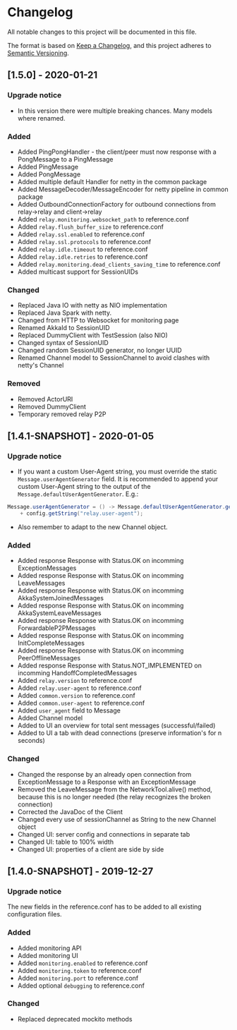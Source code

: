 # Changelog
All notable changes to this project will be documented in this file.

The format is based on [Keep a Changelog](https://keepachangelog.com/en/1.0.0/),
and this project adheres to [Semantic Versioning](https://semver.org/spec/v2.0.0.html).

## [1.5.0] - 2020-01-21

### Upgrade notice
- In this version there were multiple breaking chances. Many models where renamed.

### Added
- Added PingPongHandler - the client/peer must now response with a PongMessage to a PingMessage
- Added PingMessage
- Added PongMessage
- Added multiple default Handler for netty in the common package
- Added MessageDecoder/MessageEncoder for netty pipeline in common package
- Added OutboundConnectionFactory for outbound connections from relay->relay and client->relay
- Added `relay.monitoring.websocket_path` to reference.conf
- Added `relay.flush_buffer_size` to reference.conf
- Added `relay.ssl.enabled` to reference.conf
- Added `relay.ssl.protocols` to reference.conf
- Added `relay.idle.timeout` to reference.conf
- Added `relay.idle.retries` to reference.conf
- Added `relay.monitoring.dead_clients_saving_time` to reference.conf
- Added multicast support for SessionUIDs

### Changed
- Replaced Java IO with netty as NIO implementation
- Replaced Java Spark with netty.
- Changed from HTTP to Websocket for monitoring page
- Renamed AkkaId to SessionUID
- Replaced DummyClient with TestSession (also NIO)
- Changed syntax of SessionUID
- Changed random SessionUID generator, no longer UUID
- Renamed Channel model to SessionChannel to avoid clashes with netty's Channel

### Removed
- Removed ActorURI
- Removed DummyClient
- Temporary removed relay P2P

## [1.4.1-SNAPSHOT] - 2020-01-05

### Upgrade notice
- If you want a custom User-Agent string, you must override the static `Message.userAgentGenerator` field. It is recommended to append your custom User-Agent string to the output of the `Message.defaultUserAgentGenerator`. E.g.:

```java
Message.userAgentGenerator = () -> Message.defaultUserAgentGenerator.get() + " "
	+ config.getString("relay.user-agent");
```

- Also remember to adapt to the new Channel object.

### Added
- Added response Response with Status.OK on incomming ExceptionMessages
- Added response Response with Status.OK on incomming LeaveMessages
- Added response Response with Status.OK on incomming AkkaSystemJoinedMessages
- Added response Response with Status.OK on incomming AkkaSystemLeaveMessages
- Added response Response with Status.OK on incomming ForwardableP2PMessages
- Added response Response with Status.OK on incomming InitCompleteMessages
- Added response Response with Status.OK on incomming PeerOfflineMessages
- Added response Response with Status.NOT_IMPLEMENTED on incomming HandoffCompletedMessages
- Added `relay.version` to reference.conf
- Added `relay.user-agent` to reference.conf
- Added `common.version` to reference.conf
- Added `common.user-agent` to reference.conf
- Added `user_agent` field to Message
- Added Channel model
- Added to UI an overview for total sent messages (successful/failed)
- Added to UI a tab with dead connections (preserve information's for n seconds)

### Changed
- Changed the response by an already open connection from ExceptionMessage to a Response with an ExceptionMessage
- Removed the LeaveMessage from the NetworkTool.alive() method, because this is no longer needed (the relay recognizes the broken connection)
- Corrected the JavaDoc of the Client
- Changed every use of sessionChannel as String to the new Channel object
- Changed UI: server config and connections in separate tab
- Changed UI: table to 100% width
- Changed UI: properties of a client are side by side

## [1.4.0-SNAPSHOT] - 2019-12-27

### Upgrade notice
The new fields in the reference.conf has to be added to all existing configuration files.

### Added
- Added monitoring API
- Added monitoring UI
- Added `monitoring.enabled` to reference.conf
- Added `monitoring.token` to reference.conf
- Added `monitoring.port` to reference.conf
- Added optional `debugging` to reference.conf

### Changed
- Replaced deprecated mockito methods
